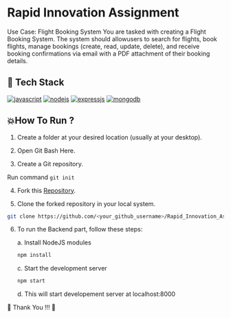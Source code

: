 # Rapid Innovation Assignment



Use Case: Flight Booking System
You are tasked with creating a Flight Booking System. The system should allowusers to search for flights, book flights, manage bookings (create, read, update, delete), and receive booking confirmations via email with a PDF attachment of their booking details.






## 📌 Tech Stack



[![javascript](https://img.shields.io/badge/JavaScript-323330?style=for-the-badge&logo=javascript&logoColor=F7DF1E)](https://www.w3schools.com/js)
[![nodejs](https://img.shields.io/badge/Node.js-43853D?style=for-the-badge&logo=node.js&logoColor=white)](https://nodejs.org)
[![expressjs](https://img.shields.io/badge/Express.js-404D59?style=for-the-badge)](https://expressjs.com)
[![mongodb](https://img.shields.io/badge/MongoDB-4EA94B?style=for-the-badge&logo=mongodb&logoColor=white)](https://www.mongodb.com)


## 💥How To Run ?

1. Create a folder at your desired location (usually at your desktop).

2. Open Git Bash Here.

3. Create a Git repository.

Run command ```git init```

4. Fork this [Repository](https://github.com/Trisha-tech/Rapid_Innovation_Assignment).

5. Clone the forked repository in your local system.

```bash
git clone https://github.com/<your_github_username>/Rapid_Innovation_Assignment
```



6. To run the Backend part, follow these steps:
   
   a. Install NodeJS modules
   ```bash
   npm install
   ```
   
   c. Start the development server
    ```bash
   npm start
   ```
   
   d. This will start developement server at localhost:8000


💙 Thank You !!! 💙

